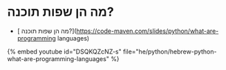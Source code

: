 # מה הן שפות תוכנה?

* [ מה הן שפות תוכנה?](https://code-maven.com/slides/python/what-are-programming languages)

{% embed youtube id="DSQKQZcNZ-s" file="he/python/hebrew-python-what-are-programming-languages" %}


